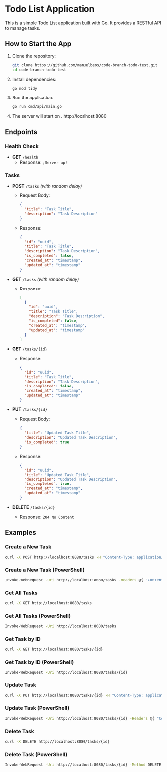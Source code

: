 # Todo List Application

This is a simple Todo List application built with Go. It provides a RESTful API to manage tasks.

## How to Start the App

1. Clone the repository:
    ```sh
    git clone https://github.com/manuelbeos/code-branch-todo-test.git
    cd code-branch-todo-test
    ```

2. Install dependencies:
    ```sh
    go mod tidy
    ```

3. Run the application:
    ```sh
    go run cmd/api/main.go
    ```

4. The server will start on . http://localhost:8080

## Endpoints

### Health Check
- **GET** `/health` 
  - Response: `¡Server up!`

### Tasks 
- **POST** `/tasks` *(with random delay)*
  - Request Body:
    ```json
    {
      "title": "Task Title",
      "description": "Task Description"
    }
    ```
  - Response:
    ```json
    {
      "id": "uuid",
      "title": "Task Title",
      "description": "Task Description",
      "is_completed": false,
      "created_at": "timestamp",
      "updated_at": "timestamp"
    }
    ```

- **GET** `/tasks` *(with random delay)*
  - Response:
    ```json
    [
      {
        "id": "uuid",
        "title": "Task Title",
        "description": "Task Description",
        "is_completed": false,
        "created_at": "timestamp",
        "updated_at": "timestamp"
      }
    ]
    ```

- **GET** `/tasks/{id}`
  - Response:
    ```json
    {
      "id": "uuid",
      "title": "Task Title",
      "description": "Task Description",
      "is_completed": false,
      "created_at": "timestamp",
      "updated_at": "timestamp"
    }
    ```

- **PUT** `/tasks/{id}`
  - Request Body:
    ```json
    {
      "title": "Updated Task Title",
      "description": "Updated Task Description",
      "is_completed": true
    }
    ```
  - Response:
    ```json
    {
      "id": "uuid",
      "title": "Updated Task Title",
      "description": "Updated Task Description",
      "is_completed": true,
      "created_at": "timestamp",
      "updated_at": "timestamp"
    }
    ```

- **DELETE** `/tasks/{id}`
  - Response: `204 No Content`


## Examples

### Create a New Task
```sh
curl -X POST http://localhost:8080/tasks -H "Content-Type: application/json" -d '{"title": "New Task", "description": "Task Description"}'
```

### Create a New Task (PowerShell)
```sh
Invoke-WebRequest -Uri http://localhost:8080/tasks -Headers @{ "Content-Type" = "application/json" } -Method POST -Body '{"title": "New Task", "description": "Task Description"}'
```

### Get All Tasks
```sh
curl -X GET http://localhost:8080/tasks
```

### Get All Tasks (PowerShell)
```sh
Invoke-WebRequest -Uri http://localhost:8080/tasks
```

### Get Task by ID
```sh
curl -X GET http://localhost:8080/tasks/{id}
```

### Get Task by ID (PowerShell)
```sh
Invoke-WebRequest -Uri http://localhost:8080/tasks/{id}
```

### Update Task
```sh
curl -X PUT http://localhost:8080/tasks/{id} -H "Content-Type: application/json" -d '{"title": "Updated Task Title", "description": "Updated Task Description", "is_completed": true}'
```

### Update Task (PowerShell)
```sh
Invoke-WebRequest -Uri http://localhost:8080/tasks/{id} -Headers @{ "Content-Type" = "application/json" } -Method PUT -Body '{"title": "Updated Task Title", "description": "Updated Task Description", "is_completed": true}'
```

### Delete Task
```sh
curl -X DELETE http://localhost:8080/tasks/{id}
```

### Delete Task (PowerShell)
```sh
Invoke-WebRequest -Uri http://localhost:8080/tasks/{id} -Method DELETE
```